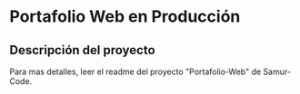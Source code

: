 # Portafolio Web en Producción

## Descripción del proyecto </h2>

Para mas detalles, leer el readme del proyecto "Portafolio-Web" de Samur-Code. 

